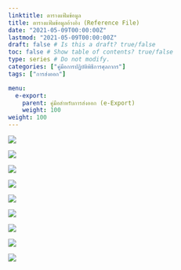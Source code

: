 ```yaml
---
linktitle: ตารางแฟ้มข้อมูล
title: ตารางแฟ้มข้อมูลอ้างอิง (Reference File)
date: "2021-05-09T00:00:00Z"
lastmod: "2021-05-09T00:00:00Z"
draft: false # Is this a draft? true/false
toc: false # Show table of contents? true/false
type: series # Do not modify.
categories: ["คู่มือการปฏิบัติพิธีการศุลกากร"]
tags: ["การส่งออก"]

menu:
  e-export:
    parent: คู่มือสำหรับการส่งออก (e-Export)
    weight: 100
weight: 100
---
```


![](../img/e-Export-guidejpg_Page102.jpg)

![](../img/e-Export-guidejpg_Page103.jpg)

![](../img/e-Export-guidejpg_Page104.jpg)

![](../img/e-Export-guidejpg_Page105.jpg)

![](../img/e-Export-guidejpg_Page106.jpg)

![](../img/e-Export-guidejpg_Page107.jpg)

![](../img/e-Export-guidejpg_Page108.jpg)

![](../img/e-Export-guidejpg_Page109.jpg)

![](../img/e-Export-guidejpg_Page110.jpg)